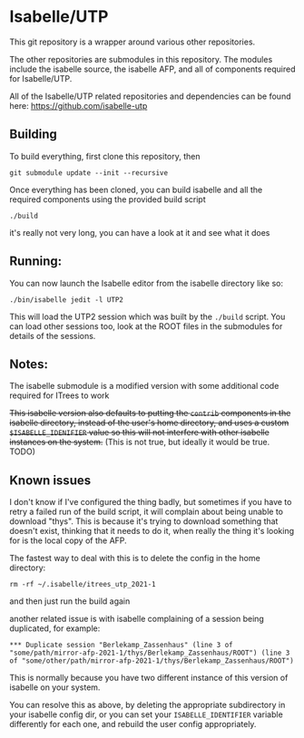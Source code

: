 # Isabelle/UTP

This git repository is a wrapper around various other repositories.

The other repositories are submodules in this repository. The modules include the isabelle source, the isabelle AFP, and all of components required for Isabelle/UTP.

All of the Isabelle/UTP related repositories and dependencies can be found here: https://github.com/isabelle-utp

## Building

To build everything, first clone this repository, then

    git submodule update --init --recursive

Once everything has been cloned, you can build isabelle and all the required components using the provided build script

    ./build

it's really not very long, you can have a look at it and see what it does

## Running:

You can now launch the Isabelle editor from the isabelle directory like so:

    ./bin/isabelle jedit -l UTP2

This will load the UTP2 session which was built by the `./build` script. You can load other sessions too, look at the ROOT files in the submodules for details of the sessions.

## Notes:

The isabelle submodule is a modified version with some additional code required for ITrees to work

~~This isabelle version also defaults to putting the `contrib` components in the isabelle directory, instead of the user's home directory, and uses a custom `$ISABELLE_IDENIFIER` value so this will not interfere with other isabelle instances on the system.~~ (This is not true, but ideally it would be true. TODO)

## Known issues

I don't know if I've configured the thing badly, but sometimes if you have to retry a failed run of the build script, it will complain about being unable to download "thys". This is because it's trying to download something that doesn't exist, thinking that it needs to do it, when really the thing it's looking for is the local copy of the AFP.

The fastest way to deal with this is to delete the config in the home directory:

`rm -rf ~/.isabelle/itrees_utp_2021-1`

and then just run the build again

another related issue is with isabelle complaining of a session being duplicated, for example:

    *** Duplicate session "Berlekamp_Zassenhaus" (line 3 of "some/path/mirror-afp-2021-1/thys/Berlekamp_Zassenhaus/ROOT") (line 3 of "some/other/path/mirror-afp-2021-1/thys/Berlekamp_Zassenhaus/ROOT")

This is normally because you have two different instance of this version of isabelle on your system.

You can resolve this as above, by deleting the appropriate subdirectory in your isabelle config dir, or you can set your `ISABELLE_IDENTIFIER` variable differently for each one, and rebuild the user config appropriately.
